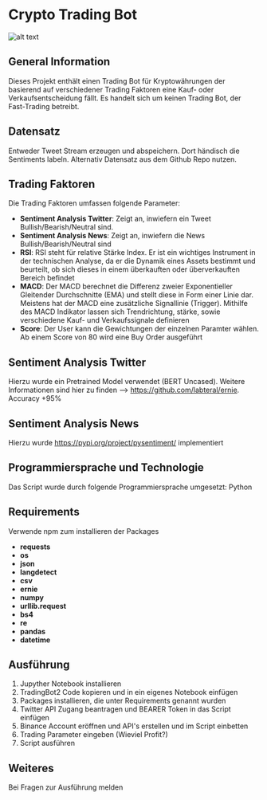 # Crypto Trading Bot
![alt text](https://images.unsplash.com/photo-1614787296891-d1b2b1aced36?ixlib=rb-1.2.1&ixid=MnwxMjA3fDB8MHxwaG90by1wYWdlfHx8fGVufDB8fHx8&auto=format&fit=crop&w=1350&q=80)

## General Information
Dieses Projekt enthält einen Trading Bot für Kryptowährungen der basierend auf verschiedener Trading Faktoren eine Kauf- oder Verkaufsentscheidung fällt. Es handelt sich um keinen Trading Bot, der Fast-Trading betreibt.

## Datensatz
Entweder Tweet Stream erzeugen und abspeichern. Dort händisch die Sentiments labeln. Alternativ Datensatz aus dem Github Repo nutzen. 


## Trading Faktoren
Die Trading Faktoren umfassen folgende Parameter:

- **Sentiment Analysis Twitter**: Zeigt an, inwiefern ein Tweet Bullish/Bearish/Neutral sind. 
- **Sentiment Analysis News**: Zeigt an, inwiefern die News Bullish/Bearish/Neutral sind
- **RSI**: RSI steht für relative Stärke Index. Er ist ein wichtiges Instrument in der technischen Analyse, da er die Dynamik eines Assets bestimmt und beurteilt, ob sich dieses in einem überkauften oder überverkauften Bereich befindet
- **MACD**: Der MACD berechnet die Differenz zweier Exponentieller Gleitender Durchschnitte (EMA) und stellt diese in Form einer Linie dar. Meistens hat der MACD eine zusätzliche Signallinie (Trigger). Mithilfe des MACD Indikator lassen sich Trendrichtung, stärke, sowie verschiedene Kauf- und Verkaufssignale definieren
- **Score**: Der User kann die Gewichtungen der einzelnen Paramter wählen. Ab einem Score von 80 wird eine Buy Order ausgeführt

## Sentiment Analysis Twitter
Hierzu wurde ein Pretrained Model verwendet (BERT Uncased). Weitere Informationen sind hier zu finden --> https://github.com/labteral/ernie. Accuracy +95%

## Sentiment Analysis News
Hierzu wurde https://pypi.org/project/pysentiment/ implementiert

## Programmiersprache und Technologie 

Das Script wurde durch folgende Programmiersprache umgesetzt:
Python


## Requirements
Verwende npm zum installieren der Packages
-	**requests**
-	**os**
-	**json**
-	**langdetect**
-	**csv**
-	**ernie**
-	**numpy**
-	**urllib.request**
-	**bs4**
-	**re**
-	**pandas**
-	**datetime**


## Ausführung
1.	Jupyther Notebook installieren
2.	TradingBot2 Code kopieren und in ein eigenes Notebook einfügen
3.	Packages installieren, die unter Requirements genannt wurden
4.	Twitter API Zugang beantragen und BEARER Token in das Script einfügen
5.	Binance Account eröffnen und API's erstellen und im Script einbetten
6.	Trading Parameter eingeben (Wieviel Profit?)
7.	Script ausführen 

## Weiteres
Bei Fragen zur Ausführung melden
